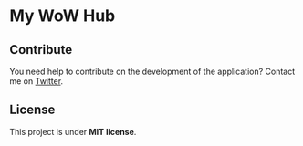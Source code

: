 # My WoW Hub

## Contribute
You need help to contribute on the development of the application? Contact me on [Twitter](https://twitter.com/notTrAsKiN).

## License
This project is under **MIT license**.